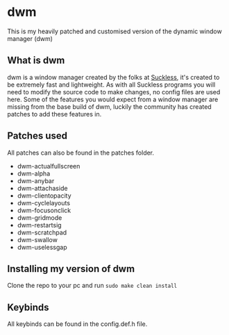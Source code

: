 # dwm 

This is my heavily patched and customised version of the dynamic window manager (dwm)

## What is dwm 

dwm is a window manager created by the folks at [Suckless](https://suckless.org), it's created to be extremely fast and lightweight.
As with all Suckless programs you will need to modify the source code to make changes, no config files are used here.
Some of the features you would expect from a window manager are missing from the base build of dwm, luckily the community has created patches to add these features in.

## Patches used

All patches can also be found in the patches folder.

* dwm-actualfullscreen
* dwm-alpha
* dwm-anybar
* dwm-attachaside
* dwm-clientopacity
* dwm-cyclelayouts
* dwm-focusonclick
* dwm-gridmode
* dwm-restartsig
* dwm-scratchpad
* dwm-swallow 
* dwm-uselessgap

## Installing my version of dwm

Clone the repo to your pc and run ``sudo make clean install``

## Keybinds

All keybinds can be found in the config.def.h file.

